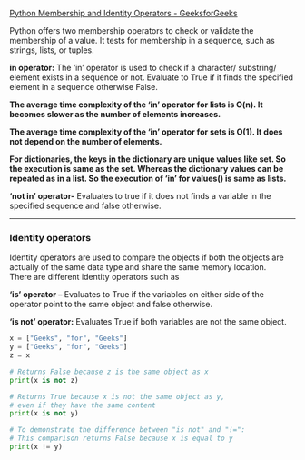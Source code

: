 [Python Membership and Identity Operators - GeeksforGeeks](https://www.geeksforgeeks.org/python-membership-identity-operators-not-not/)

Python offers two membership operators to check or validate the membership of a value. It tests for membership in a sequence, such as strings, lists, or tuples. 

**in operator:** The ‘in’ operator is used to check if a character/ substring/ element exists in a sequence or not. Evaluate to True if it finds the specified element in a sequence otherwise False.

**The average time complexity of the ‘in’ operator for lists is O(n). It becomes slower as the number of elements increases.**

**The average time complexity of the ‘in’ operator for sets is O(1). It does not depend on the number of elements.**

**For dictionaries, the keys in the dictionary are unique values like set. So the execution is same as the set. Whereas the dictionary values can be repeated as in a list. So the execution of ‘in’ for values() is same as lists.**


**‘not in’ operator-** Evaluates to true if it does not finds a variable in the specified sequence and false otherwise.


----
### **Identity operators**

Identity operators are used to compare the objects if both the objects are actually of the same data type and share the same memory location.  
There are different identity operators such as 

**‘is’ operator –** Evaluates to True if the variables on either side of the operator point to the same object and false otherwise.

**‘is not’ operator:** Evaluates True if both variables are not the same object.

```python
x = ["Geeks", "for", "Geeks"]
y = ["Geeks", "for", "Geeks"]
z = x

# Returns False because z is the same object as x
print(x is not z)

# Returns True because x is not the same object as y,
# even if they have the same content
print(x is not y)

# To demonstrate the difference between "is not" and "!=":
# This comparison returns False because x is equal to y
print(x != y)

```

